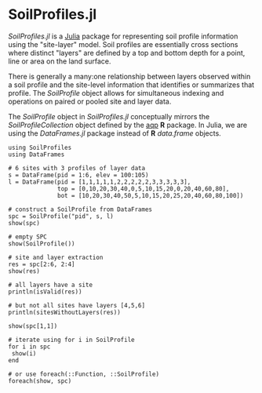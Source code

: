 # SoilProfiles.jl

_SoilProfiles.jl_ is a [Julia](http://julialang.org) package for representing soil profile information using the "site-layer" model. Soil profiles are essentially cross sections where distinct "layers" are defined by a top and bottom depth for a point, line or area on the land surface.

 There is generally a many:one relationship between layers observed within a soil profile and the site-level information that identifies or summarizes that profile. The _SoilProfile_ object allows for simultaneous indexing and operations on paired or pooled site and layer data.

The _SoilProfile_ object in _SoilProfiles.jl_ conceptually mirrors the _SoilProfileCollection_ object defined by the [aqp](http://github.com/ncss-tech/aqp) **R** package. In Julia, we are using the _DataFrames.jl_ package instead of **R** _data.frame_ objects.

```
using SoilProfiles
using DataFrames

# 6 sites with 3 profiles of layer data
s = DataFrame(pid = 1:6, elev = 100:105)
l = DataFrame(pid = [1,1,1,1,1,2,2,2,2,2,3,3,3,3,3],
              top = [0,10,20,30,40,0,5,10,15,20,0,20,40,60,80],
              bot = [10,20,30,40,50,5,10,15,20,25,20,40,60,80,100])

# construct a SoilProfile from DataFrames
spc = SoilProfile("pid", s, l)
show(spc)

# empty SPC
show(SoilProfile())

# site and layer extraction
res = spc[2:6, 2:4]
show(res)

# all layers have a site
println(isValid(res))

# but not all sites have layers [4,5,6]
println(sitesWithoutLayers(res))

show(spc[1,1])

# iterate using for i in SoilProfile
for i in spc
 show(i)
end

# or use foreach(::Function, ::SoilProfile)
foreach(show, spc)
```
